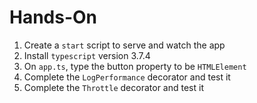 # Hands-On

  1. Create a `start` script to serve and watch the app
  2. Install `typescript` version 3.7.4
  3. On `app.ts`, type the button property to be `HTMLElement`
  4. Complete the `LogPerformance` decorator and test it
  5. Complete the `Throttle` decorator and test it